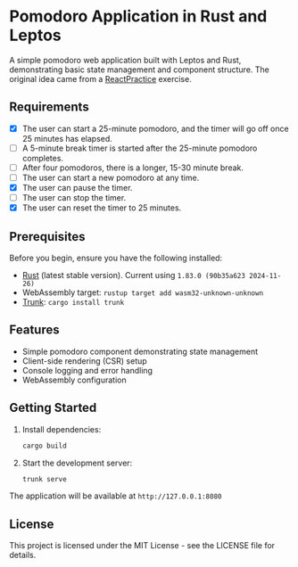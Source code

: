 # Pomodoro Application in Rust and Leptos

A simple pomodoro web application built with Leptos and Rust, demonstrating basic state management and component
structure. The original idea came from a [ReactPractice](https://reactpractice.dev/exercise/build-a-pomodoro-app/)
exercise.

## Requirements

- [X] The user can start a 25-minute pomodoro, and the timer will go off once 25 minutes has elapsed.
- [ ] A 5-minute break timer is started after the 25-minute pomodoro completes.
- [ ] After four pomodoros, there is a longer, 15-30 minute break.
- [ ] The user can start a new pomodoro at any time.
- [X] The user can pause the timer.
- [ ] The user can stop the timer.
- [X] The user can reset the timer to 25 minutes.

## Prerequisites

Before you begin, ensure you have the following installed:

- [Rust](https://www.rust-lang.org/tools/install) (latest stable version). Current using `1.83.0 (90b35a623 2024-11-26)`
- WebAssembly target: `rustup target add wasm32-unknown-unknown`
- [Trunk](https://trunkrs.dev/): `cargo install trunk`

## Features

- Simple pomodoro component demonstrating state management
- Client-side rendering (CSR) setup
- Console logging and error handling
- WebAssembly configuration

## Getting Started

1. Install dependencies:

   ```bash
   cargo build
   ```

2. Start the development server:

   ```bash
   trunk serve
   ```

The application will be available at `http://127.0.0.1:8080`

## License

This project is licensed under the MIT License - see the LICENSE file for details.

